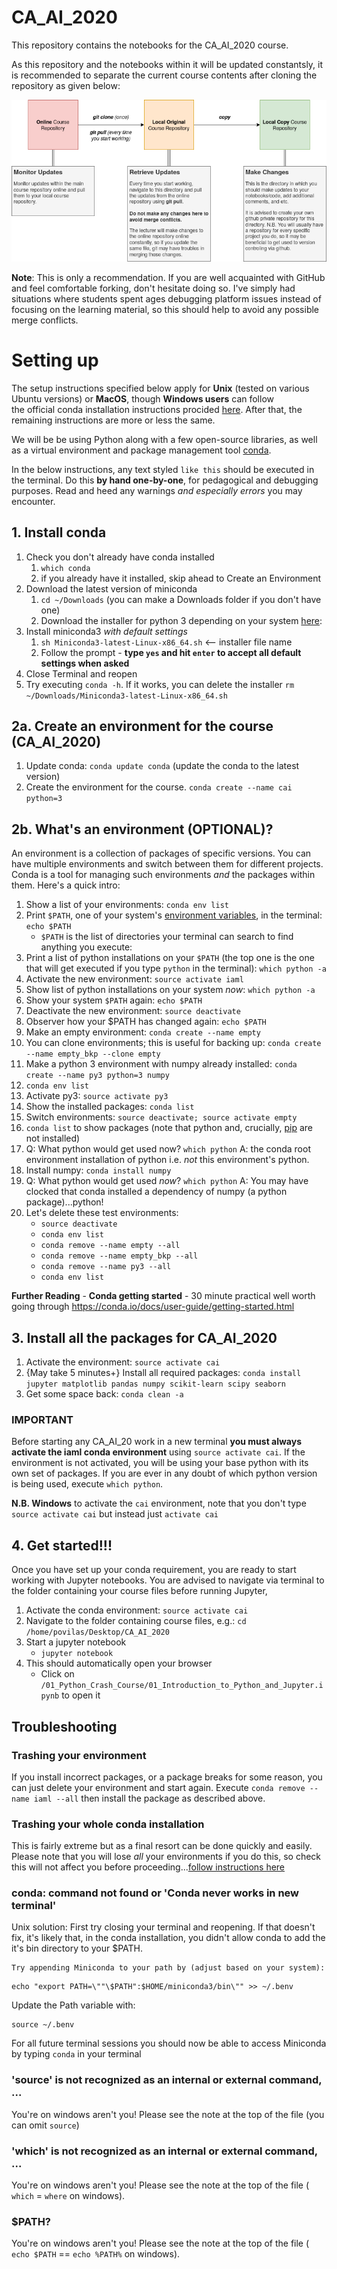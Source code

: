 # CA_AI_2020

This repository contains the notebooks for the CA_AI_2020 course.

As this repository and the notebooks within it will be updated constantsly, it is recommended
to separate the current course contents after cloning the repository as given below:

![GitHub Platform | Workspace Split Recommendations](/img/course_github.png)

**Note**: This is only a recommendation. If you are well acquainted with GitHub and feel comfortable
forking, don't hesitate doing so. I've simply had situations where students spent ages debugging platform issues
instead of focusing on the learning material, so this should help to avoid any possible merge conflicts. 

# Setting up
The setup instructions specified below apply for **Unix** (tested on various Ubuntu versions) or **MacOS**, though **Windows users** can follow  
the official conda installation instructions procided [here](https://docs.conda.io/projects/conda/en/latest/user-guide/install/windows.html). 
After that, the remaining instructions are more or less the same. 

We will be be using Python along with a few open-source libraries, as well as a 
virtual environment and package management tool [conda](https://conda.io/docs/).

In the below instructions, any text styled `like this` should be executed in the terminal. 
Do this **by hand one-by-one**, for pedagogical and debugging purposes. 
Read and heed any warnings *and especially errors* you may encounter.

 
## 1. Install conda
1. Check you don't already have conda installed
    1. `which conda`
    1. if you already have it installed, skip ahead to Create an Environment
1. Download the latest version of miniconda
    1. `cd ~/Downloads` (you can make a Downloads folder if you don't have one)
    1. Download the installer for python 3 depending on your system [here](https://conda.io/miniconda.html):
1. Install miniconda3 *with default settings*
    1. `sh Miniconda3-latest-Linux-x86_64.sh` <-- installer file name
    1. Follow the prompt - **type `yes` and hit `enter` to accept all default
    settings when asked**
1. Close Terminal and reopen
1. Try executing `conda -h`. If it works, you can delete the installer
`rm ~/Downloads/Miniconda3-latest-Linux-x86_64.sh`

## 2a. Create an environment for the course (CA_AI_2020)
1. Update conda: `conda update conda` (update the conda to the latest version)
1. Create the environment for the course. `conda create --name cai python=3`

## 2b. What's an environment (OPTIONAL)?
An environment is a collection of packages of specific versions. You can have
multiple environments and switch between them for different projects. Conda is
a tool for managing such environments *and* the packages within them. Here's a quick intro:

1. Show a list of your environments: `conda env list`
1. Print `$PATH`, one of your system's [environment variables](https://en.wikipedia.org/wiki/Environment_variable), in the
terminal: `echo $PATH`
    * `$PATH` is the list of directories your terminal can search to find
anything you execute:
1. Print a list of python installations on your `$PATH` (the top one is the one
    that will get executed if you type `python` in the terminal):
    `which python -a`
1. Activate the new environment: `source activate iaml`
1. Show list of python installations on your system *now*: `which python -a`
1. Show your system `$PATH` again: `echo $PATH`
1. Deactivate the new environment: `source deactivate`
1. Observer how your $PATH has changed again: `echo $PATH`
1. Make an empty environment: `conda create --name empty`
1. You can clone environments; this is useful for backing up: `conda create
--name empty_bkp --clone empty`
1. Make a python 3 environment with numpy already installed: `conda create
--name py3 python=3 numpy`
1. `conda env list`
1. Activate py3: `source activate py3`
1. Show the installed packages: `conda list`
1. Switch environments: `source deactivate; source activate empty`
1. `conda list` to show packages (note that python and, crucially,
    [pip](https://pip.pypa.io/en/stable/) are not installed)
1. Q: What python would get used now? `which python` A: the conda root
environment installation of python i.e. *not* this environment's python.
1. Install numpy: `conda install numpy`
1. Q: What python would get used *now*? `which python` A: You may have clocked
that conda installed a dependency of numpy (a python package)...python!
1. Let's delete these test environments:
    * `source deactivate`
    * `conda env list`
    * `conda remove --name empty --all`
    * `conda remove --name empty_bkp --all`
    * `conda remove --name py3 --all`
    * `conda env list`

**Further Reading** - **Conda getting started** - 30 minute practical well worth going through https://conda.io/docs/user-guide/getting-started.html


## 3. Install all the packages for CA_AI_2020
1. Activate the environment: `source activate cai`
1. {May take 5 minutes+} Install all required packages: 
`conda install jupyter matplotlib pandas numpy scikit-learn scipy seaborn`
1. Get some space back: `conda clean -a`

### **IMPORTANT**
Before starting any CA_AI_20 work in a new terminal **you must always activate the
iaml conda environment** using `source activate cai`. If the environment is not
activated, you will be using your base python with its own set of packages. If
you are ever in any doubt of which python version is being used, execute
`which python`.

**N.B. Windows** to activate the `cai` environment, note that you don't type `source activate cai`
but instead just `activate cai`

## 4. Get started!!!
Once you have set up your conda requirement, you are ready to start working with Jupyter notebooks. You are advised
to navigate via terminal to the folder containing your course files before running Jupyter,

1. Activate the conda environment: `source activate cai`
2. Navigate to the folder containing course files, e.g.: `cd /home/povilas/Desktop/CA_AI_2020`
2. Start a jupyter notebook
    * `jupyter notebook`
3. This should automatically open your browser
    * Click on `/01_Python_Crash_Course/01_Introduction_to_Python_and_Jupyter.ipynb` to open it


## Troubleshooting

### Trashing your environment
If you install incorrect packages, or a package breaks for some reason, you can
just delete your environment and start again. Execute `conda remove --name iaml
--all` then install the package as described above.

### Trashing your whole conda installation
This is fairly extreme but as a final resort can be done quickly and easily.
Please note that you will lose *all* your environments if you do this, so check
this will not affect you before proceeding...[follow instructions here](https://conda.io/docs/user-guide/install/linux.html?highlight=uninstall#uninstalling-anaconda-or-miniconda)

### conda: command not found or 'Conda never works in new terminal'
Unix solution: First try closing your terminal and reopening. If that doesn't fix, it's likely that, in the conda installation, you didn't allow conda to add the it's bin directory to your $PATH. 

```
Try appending Miniconda to your path by (adjust based on your system):
```

```
echo "export PATH=\""\$PATH":$HOME/miniconda3/bin\"" >> ~/.benv
```

Update the Path variable with:

```
source ~/.benv
```

For all future terminal sessions you should now be able to access
Miniconda by typing `conda` in your terminal

### 'source' is not recognized as an internal or external command, ...
You're on windows aren't you! Please see the note at the top of the file (you
can omit `source`)

### 'which' is not recognized as an internal or external command, ...
You're on windows aren't you! Please see the note at the top of the file (
`which` = `where` on windows).

### $PATH?
You're on windows aren't you! Please see the note at the top of the file (
`echo $PATH` == `echo %PATH%` on windows).
